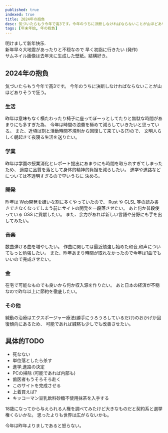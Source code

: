 ```yaml
---
published: true
indexed: true
title: 2024年の抱負
desc: 気づいたらもう今年で高3です。今年のうちに決断しなければならないことが山ほどありそうで狂う。
tags: [年末年始, 年の抱負]
---
```


明けまして新年快乐.  
新年早々大地震があったりと不穏なので 早く初詣に行きたい (発作)  
サムネイル画像は去年末に生成した壁紙。結構好き。

## 2024年の抱負

気づいたらもう今年で高3です。
今年のうちに決断しなければならないことが山ほどありそうで狂う。

### 生活

昨年は意味もなく横たわったり椅子に座ってぼーっとしてたりと無駄な時間があまりにも多すぎた為、
今年は時間の浪費を極めて減らしていきたいと思っている。
また、近頃は割と活動時間不規則から回復して来ている(?)ので、
文明人らしく朝起きて夜寝る生活を送りたい。

### 学業

昨年は学園の授業消化とレポート提出にあまりにも時間を取られすぎてしまったため、
適度に品質を落として身体的精神的負担を減らしたい。
進学や進路などについては不透明すぎるので早いうちに 決めろ。

### 開発

昨年は Web開発を嫌いな割に多くやっていたので、
Rust や GLSL 等の読み書きできなくなってしまう前にサイトの開発を一段落させたい。
あと何か普段使っている OSS に貢献したい。
また、余力があれば新しい言語や分野にも手を出してみたい。

### 音楽

数曲弾ける曲を増やしたい。
作曲に関しては最近勉強し始めた和音,和声についてもっと勉強したい。
また、昨年あまり時間が取れなかったので今年は1曲でもいいので完成させたい。

### 金

在宅で可能なものでも良いから何か収入源を作りたい。
あと日本の経済が不穏なので昨年以上に節約を徹底したい。

### その他

緘動の治療はエクスポージャー療法(勝手にうろうろしているだけ)のおかげか回復傾向にあるため、
可能であれば緘黙も少しでも改善させたい。

## 具体的TODO

- 死なない
- 単位落としたら杀す
- 進学,進路の決定
- PCの掃除 (可能であれば内部も)
- 歯医者もうそろそろ赴く
- このサイトを完成させる
- 上着買えば?
- キッコーマン豆乳飲料砂糖不使用抹茶を入手する

18歳になってから与えられる人権を調べてみたけど大きなものだと契約系と選挙権くらいかな。
思ったよりも世界は広がらないかも。

今年は昨年よりましであると怒らない。
